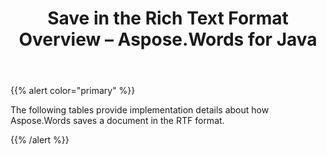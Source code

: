 ﻿---
title: Save in the Rich Text Format Overview – Aspose.Words for Java
articleTitle: Save in the Rich Text Format Overview
linktitle: Save in the Rich Text Format Overview
description: "Export to Rich Text format using different saving features."
type: docs
weight: 90
url: /java/save-in-the-rich-text-format-overview/
---

{{% alert color="primary" %}}

The following tables provide implementation details about how Aspose.Words saves a document in the RTF format.

{{% /alert %}}
